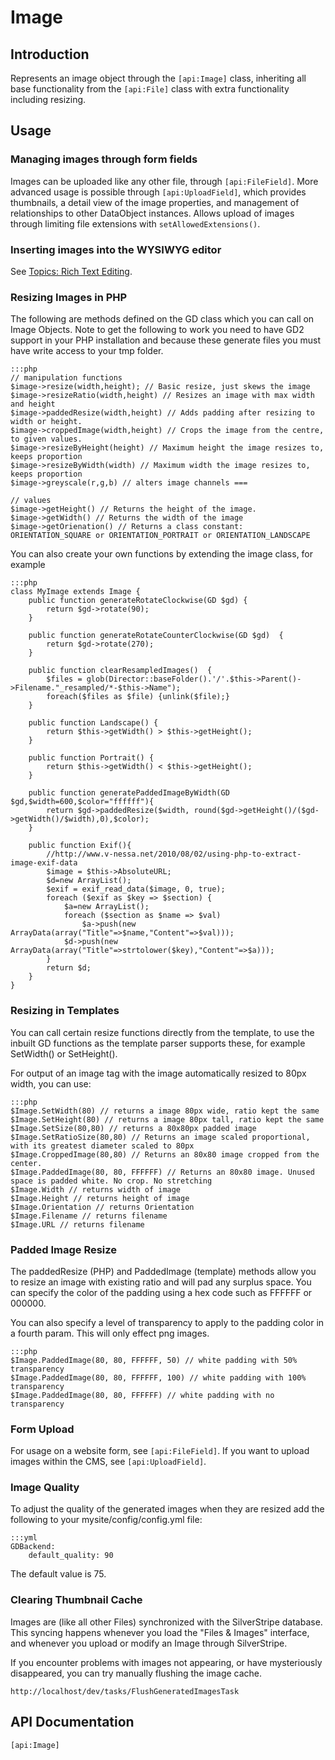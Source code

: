 # Image

## Introduction

Represents an image object through the `[api:Image]` class, inheriting all base functionality from the `[api:File]` class with extra functionality including resizing.

## Usage

### Managing images through form fields

Images can be uploaded like any other file, through `[api:FileField]`.
More advanced usage is possible through `[api:UploadField]`,
which provides thumbnails, a detail view of the image properties,
and management of relationships to other DataObject instances.
Allows upload of images through limiting file extensions with `setAllowedExtensions()`.

### Inserting images into the WYSIWYG editor

See [Topics: Rich Text Editing](/topics/rich-text-editing).

### Resizing Images in PHP

The following are methods defined on the GD class which you can call on Image Objects. Note to get the following to work
you need to have GD2 support in your PHP installation and because these generate files you must have write access to
your tmp folder. 

	:::php
	// manipulation functions
	$image->resize(width,height); // Basic resize, just skews the image
	$image->resizeRatio(width,height) // Resizes an image with max width and height
	$image->paddedResize(width,height) // Adds padding after resizing to width or height.
	$image->croppedImage(width,height) // Crops the image from the centre, to given values.
	$image->resizeByHeight(height) // Maximum height the image resizes to, keeps proportion
	$image->resizeByWidth(width) // Maximum width the image resizes to, keeps proportion 
	$image->greyscale(r,g,b) // alters image channels ===
	
	// values
	$image->getHeight() // Returns the height of the image.
	$image->getWidth() // Returns the width of the image
	$image->getOrienation() // Returns a class constant: ORIENTATION_SQUARE or ORIENTATION_PORTRAIT or ORIENTATION_LANDSCAPE


You can also create your own functions by extending the image class, for example

	:::php
	class MyImage extends Image {
		public function generateRotateClockwise(GD $gd)	{
			return $gd->rotate(90);
		}
		
		public function generateRotateCounterClockwise(GD $gd)	{
			return $gd->rotate(270);
		}
		
		public function clearResampledImages()	{
			$files = glob(Director::baseFolder().'/'.$this->Parent()->Filename."_resampled/*-$this->Name");
		 	foreach($files as $file) {unlink($file);}
		}
		
		public function Landscape()	{
			return $this->getWidth() > $this->getHeight();
		}
		
		public function Portrait() {
			return $this->getWidth() < $this->getHeight();
		}
		
		public function generatePaddedImageByWidth(GD $gd,$width=600,$color="ffffff"){
			return $gd->paddedResize($width, round($gd->getHeight()/($gd->getWidth()/$width),0),$color);
		}
		
		public function Exif(){
			//http://www.v-nessa.net/2010/08/02/using-php-to-extract-image-exif-data
			$image = $this->AbsoluteURL;
			$d=new ArrayList();	
			$exif = exif_read_data($image, 0, true);
			foreach ($exif as $key => $section) {
				$a=new ArrayList();	
				foreach ($section as $name => $val)
					$a->push(new ArrayData(array("Title"=>$name,"Content"=>$val)));
				$d->push(new ArrayData(array("Title"=>strtolower($key),"Content"=>$a)));
			}
			return $d;
		}
	}

### Resizing in Templates

You can call certain resize functions directly from the template, to use the inbuilt GD functions as the template parser
supports these, for example SetWidth() or SetHeight().  

For output of an image tag with the image automatically resized to 80px width, you can use:

	:::php
	$Image.SetWidth(80) // returns a image 80px wide, ratio kept the same
	$Image.SetHeight(80) // returns a image 80px tall, ratio kept the same
	$Image.SetSize(80,80) // returns a 80x80px padded image
	$Image.SetRatioSize(80,80) // Returns an image scaled proportional, with its greatest diameter scaled to 80px
	$Image.CroppedImage(80,80) // Returns an 80x80 image cropped from the center.
	$Image.PaddedImage(80, 80, FFFFFF) // Returns an 80x80 image. Unused space is padded white. No crop. No stretching
	$Image.Width // returns width of image
	$Image.Height // returns height of image
	$Image.Orientation // returns Orientation
	$Image.Filename // returns filename
	$Image.URL // returns filename

### Padded Image Resize

The paddedResize (PHP) and PaddedImage (template) methods allow you to resize an image with existing ratio and will
pad any surplus space. You can specify the color of the padding using a hex code such as FFFFFF or 000000.

You can also specify a level of transparency to apply to the padding color in a fourth param. This will only effect
png images.

	:::php
	$Image.PaddedImage(80, 80, FFFFFF, 50) // white padding with 50% transparency
	$Image.PaddedImage(80, 80, FFFFFF, 100) // white padding with 100% transparency
	$Image.PaddedImage(80, 80, FFFFFF) // white padding with no transparency


### Form Upload

For usage on a website form, see `[api:FileField]`.
If you want to upload images within the CMS, see `[api:UploadField]`.

### Image Quality

To adjust the quality of the generated images when they are resized add the following to your mysite/config/config.yml file:

	:::yml
	GDBackend:
		default_quality: 90

The default value is 75.

### Clearing Thumbnail Cache

Images are (like all other Files) synchronized with the SilverStripe database.
This syncing happens whenever you load the "Files & Images" interface,
and whenever you upload or modify an Image through SilverStripe.

If you encounter problems with images not appearing, or have mysteriously disappeared, you can try manually flushing the
image cache.

	http://localhost/dev/tasks/FlushGeneratedImagesTask

## API Documentation
`[api:Image]`
